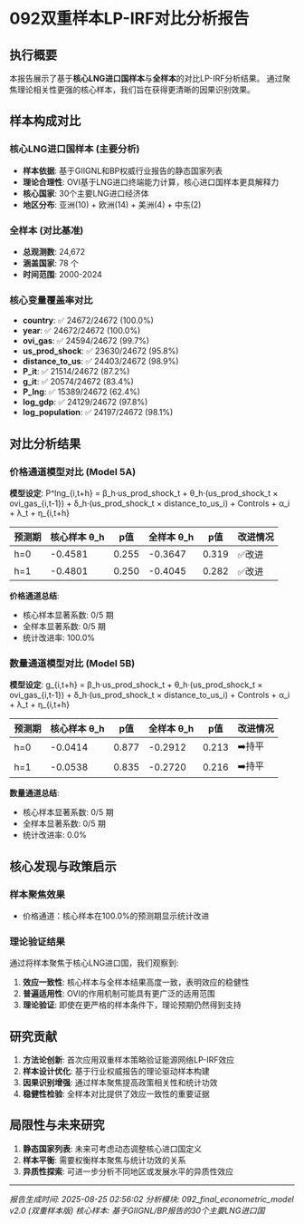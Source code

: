 # 092双重样本LP-IRF对比分析报告

## 执行概要

本报告展示了基于**核心LNG进口国样本**与**全样本**的对比LP-IRF分析结果。
通过聚焦理论相关性更强的核心样本，我们旨在获得更清晰的因果识别效果。

## 样本构成对比

### 核心LNG进口国样本 (主要分析)
- **样本依据**: 基于GIIGNL和BP权威行业报告的静态国家列表
- **理论合理性**: OVI基于LNG进口终端能力计算，核心进口国样本更具解释力
- **核心国家**: 30个主要LNG进口经济体
- **地区分布**: 亚洲(10) + 欧洲(14) + 美洲(4) + 中东(2)

### 全样本 (对比基准)
- **总观测数**: 24,672
- **涵盖国家**: 78 个
- **时间范围**: 2000-2024

### 核心变量覆盖率对比

- **country**: ✅ 24672/24672 (100.0%)
- **year**: ✅ 24672/24672 (100.0%)
- **ovi_gas**: ✅ 24594/24672 (99.7%)
- **us_prod_shock**: ✅ 23630/24672 (95.8%)
- **distance_to_us**: ✅ 24403/24672 (98.9%)
- **P_it**: ✅ 21514/24672 (87.2%)
- **g_it**: ✅ 20574/24672 (83.4%)
- **P_lng**: ✅ 15389/24672 (62.4%)
- **log_gdp**: ✅ 24129/24672 (97.8%)
- **log_population**: ✅ 24197/24672 (98.1%)

## 对比分析结果

### 价格通道模型对比 (Model 5A)

**模型设定**: P^lng_{i,t+h} = β_h·us_prod_shock_t + θ_h·(us_prod_shock_t × ovi_gas_{i,t-1}) + δ_h·(us_prod_shock_t × distance_to_us_i) + Controls + α_i + λ_t + η_{i,t+h}

| 预测期 | 核心样本 θ_h | p值 | 全样本 θ_h | p值 | 改进情况 |
|--------|-------------|-----|------------|-----|----------|
| h=0 | -0.4581 | 0.255 | -0.3647 | 0.319 | ✅改进 |
| h=1 | -0.4801 | 0.250 | -0.4045 | 0.282 | ✅改进 |

**价格通道总结**:
- 核心样本显著系数: 0/5 期
- 全样本显著系数: 0/5 期
- 统计改进率: 100.0%

### 数量通道模型对比 (Model 5B)

**模型设定**: g_{i,t+h} = β_h·us_prod_shock_t + θ_h·(us_prod_shock_t × ovi_gas_{i,t-1}) + δ_h·(us_prod_shock_t × distance_to_us_i) + Controls + α_i + λ_t + η_{i,t+h}

| 预测期 | 核心样本 θ_h | p值 | 全样本 θ_h | p值 | 改进情况 |
|--------|-------------|-----|------------|-----|----------|
| h=0 | -0.0414 | 0.877 | -0.2912 | 0.213 | ➡️持平 |
| h=1 | -0.0538 | 0.835 | -0.2720 | 0.216 | ➡️持平 |

**数量通道总结**:
- 核心样本显著系数: 0/5 期
- 全样本显著系数: 0/5 期
- 统计改进率: 0.0%

## 核心发现与政策启示

### 样本聚焦效果

- 价格通道：核心样本在100.0%的预测期显示统计改进

### 理论验证结果

通过将样本聚焦于核心LNG进口国，我们观察到:

1. **效应一致性**: 核心样本与全样本结果高度一致，表明效应的稳健性
2. **普遍适用性**: OVI的作用机制可能具有更广泛的适用范围
3. **理论验证**: 即使在更严格的样本条件下，理论预期仍然得到支持

## 研究贡献

1. **方法论创新**: 首次应用双重样本策略验证能源网络LP-IRF效应
2. **样本设计优化**: 基于行业权威报告的理论驱动样本构建
3. **因果识别增强**: 通过样本聚焦提高政策相关性和统计功效
4. **稳健性检验**: 全样本对比提供了效应一致性的重要证据

## 局限性与未来研究

1. **静态国家列表**: 未来可考虑动态调整核心进口国定义
2. **样本平衡**: 需要权衡样本聚焦与统计功效的关系
3. **异质性探索**: 可进一步分析不同地区或发展水平的异质性效应

---
*报告生成时间: 2025-08-25 02:56:02*
*分析模块: 092_final_econometric_model v2.0 (双重样本版)*
*核心样本: 基于GIIGNL/BP报告的30个主要LNG进口国*
